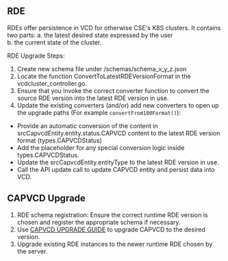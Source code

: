 ## RDE
RDEs offer persistence in VCD for otherwise CSE's K8S clusters. It contains two parts:
a. the latest desired state expressed by the user  
b. the current state of the cluster.

RDE Upgrade Steps:
1. Create new schema file under /schemas/schema_x_y_z.json
2. Locate the function ConvertToLatestRDEVersionFormat in the vcdcluster_controller.go. 
3. Ensure that you invoke the correct converter function to convert the source RDE version into the latest RDE version in use.
4. Update the existing converters (and/or) add new converters to open up the upgrade paths (For example ```convertFrom100Format()```):
- Provide an automatic conversion of the content in srcCapvcdEntity.entity.status.CAPVCD content to the latest RDE version format (types.CAPVCDStatus)
- Add the placeholder for any special conversion logic inside types.CAPVCDStatus. 
- Update the srcCapvcdEntity.entityType to the latest RDE version in use.
- Call the API update call to update CAPVCD entity and persist data into VCD.


## CAPVCD Upgrade
1. RDE schema registration: Ensure the correct runtime RDE version is chosen and register the appropriate schema if necessary.
2. Use [CAPVCD UPGRADE GUIDE](./UPGRADES.md) to upgrade CAPVCD to the desired version.
3. Upgrade existing RDE instances to the newer runtime RDE chosen by the server.